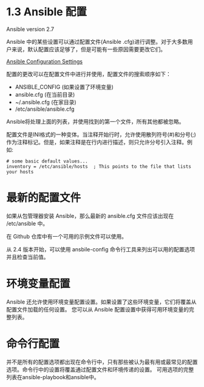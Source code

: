 # 1.3 Ansible 配置

Ansible version 2.7

Ansible 中的某些设置可以通过配置文件(Ansible .cfg)进行调整。对于大多数用户来说，默认配置应该足够了，但是可能有一些原因需要更改它们。

[Ansible Configuration Settings](https://docs.ansible.com/ansible/latest/reference_appendices/config.html#ansible-configuration-settings-locations)

配置的更改可以在配置文件中进行并使用，配置文件的搜索顺序如下：

* ANSIBLE_CONFIG (如果设置了环境变量)
* ansible.cfg (在当前目录)
* ~/.ansible.cfg (在家目录)
* /etc/ansible/ansible.cfg

Ansible将处理上面的列表，并使用找到的第一个文件，所有其他都被忽略。

配置文件是INI格式的一种变体。当注释开始行时，允许使用散列符号(#)和分号(;)作为注释标记。但是，如果注释是在行内进行描述，则只允许分号引入注释。例如:

```
# some basic default values...
inventory = /etc/ansible/hosts  ; This points to the file that lists your hosts
```


# 最新的配置文件

如果从包管理器安装 Ansible，那么最新的 ansible.cfg 文件应该出现在 /etc/ansible 中。

在 Github 仓库中有一个可用的示例文件可以使用。

从 2.4 版本开始，可以使用 ansbile-config 命令行工具来列出可以用的配置选项并且检查当前值。

# 环境变量配置

Ansible 还允许使用环境变量配置设置。如果设置了这些环境变量，它们将覆盖从配置文件加载的任何设置。
您可以从 Ansible 配置设置中获得可用环境变量的完整列表。

# 命令行配置

并不是所有的配置选项都出现在命令行中，只有那些被认为最有用或最常见的配置选项。命令行中的设置将覆盖通过配置文件和环境传递的设置。
可用选项的完整列表在ansible-playbook和ansible中。
